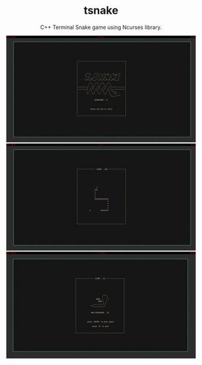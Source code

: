 <div align="center">
<h1>tsnake</h1>

C++ Terminal Snake game using Ncurses library.

<img src="screenshots/scr1.png" alt="Preview" />
<img src="screenshots/scr2.png" alt="Preview" />
<img src="screenshots/scr3.png" alt="Preview" />

</div>
